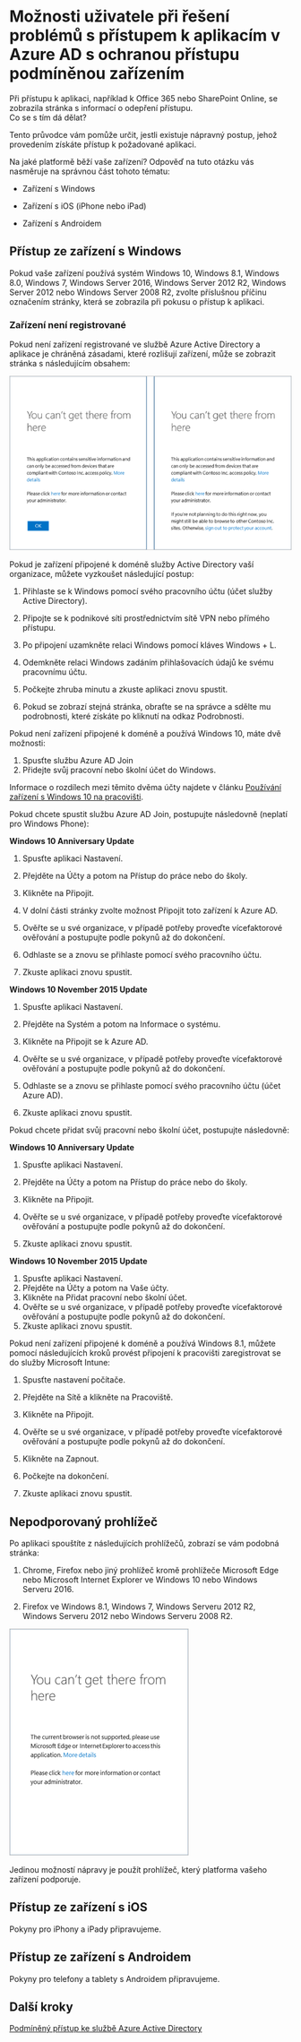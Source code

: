 <properties
    pageTitle="Možnosti uživatele při řešení problémů s přístupem k aplikacím v Azure AD s ochranou přístupu podmíněnou zařízením | Microsoft Azure"
    description="Toto téma vám pomůže určit, jestli existuje nápravný postup, jehož provedením získáte přístup k požadované aplikaci."
    services="active-directory"
    keywords="přístup podmíněný zařízením, registrace zařízení, povolení registrace zařízení, registrace zařízení a MDM"
    documentationCenter=""
    authors="markusvi"
    manager="femila"
    editor=""/>

<tags
    ms.service="active-directory"
    ms.workload="identity"
    ms.tgt_pltfrm="na"
    ms.devlang="na"
    ms.topic="get-started-article"
    ms.date="08/15/2016"
    ms.author="markvi"/>


# Možnosti uživatele při řešení problémů s přístupem k aplikacím v Azure AD s ochranou přístupu podmíněnou zařízením

Při přístupu k aplikaci, například k Office 365 nebo SharePoint Online, se zobrazila stránka s informací o odepření přístupu.  
Co se s tím dá dělat?

Tento průvodce vám pomůže určit, jestli existuje nápravný postup, jehož provedením získáte přístup k požadované aplikaci.



Na jaké platformě běží vaše zařízení?
Odpověď na tuto otázku vás nasměruje na správnou část tohoto tématu:
 

-   Zařízení s Windows

-   Zařízení s iOS (iPhone nebo iPad)

-   Zařízení s Androidem

## Přístup ze zařízení s Windows

Pokud vaše zařízení používá systém Windows 10, Windows 8.1, Windows 8.0, Windows 7, Windows Server 2016, Windows Server 2012 R2, Windows Server 2012 nebo Windows Server 2008 R2, zvolte příslušnou příčinu označením stránky, která se zobrazila při pokusu o přístup k aplikaci.

### Zařízení není registrované

Pokud není zařízení registrované ve službě Azure Active Directory a aplikace je chráněná zásadami, které rozlišují zařízení, může se zobrazit stránka s následujícím obsahem:

![Scénář](./media/active-directory-conditional-access-device-remediation/01.png "Scenario")

 

Pokud je zařízení připojené k doméně služby Active Directory vaší organizace, můžete vyzkoušet následující postup:

1.  Přihlaste se k Windows pomocí svého pracovního účtu (účet služby Active Directory).

2.  Připojte se k podnikové síti prostřednictvím sítě VPN nebo přímého přístupu.

3.  Po připojení uzamkněte relaci Windows pomocí kláves Windows + L.

4.  Odemkněte relaci Windows zadáním přihlašovacích údajů ke svému pracovnímu účtu.

5.  Počkejte zhruba minutu a zkuste aplikaci znovu spustit.

6.  Pokud se zobrazí stejná stránka, obraťte se na správce a sdělte mu podrobnosti, které získáte po kliknutí na odkaz Podrobnosti.

Pokud není zařízení připojené k doméně a používá Windows 10, máte dvě možnosti: 

1. Spusťte službu Azure AD Join
2. Přidejte svůj pracovní nebo školní účet do Windows. 

Informace o rozdílech mezi těmito dvěma účty najdete v článku [Používání zařízení s Windows 10 na pracovišti](active-directory-azureadjoin-windows10-devices.md).

Pokud chcete spustit službu Azure AD Join, postupujte následovně (neplatí pro Windows Phone):

**Windows 10 Anniversary Update**   

1.  Spusťte aplikaci Nastavení.

2.  Přejděte na Účty a potom na Přístup do práce nebo do školy.

3.  Klikněte na Připojit.

4.  V dolní části stránky zvolte možnost Připojit toto zařízení k Azure AD.

5.  Ověřte se u své organizace, v případě potřeby proveďte vícefaktorové ověřování a postupujte podle pokynů až do dokončení.

6.  Odhlaste se a znovu se přihlaste pomocí svého pracovního účtu.

7.  Zkuste aplikaci znovu spustit.




**Windows 10 November 2015 Update**


1.  Spusťte aplikaci Nastavení.

2.  Přejděte na Systém a potom na Informace o systému.
    
3.  Klikněte na Připojit se k Azure AD.

4.  Ověřte se u své organizace, v případě potřeby proveďte vícefaktorové ověřování a postupujte podle pokynů až do dokončení.

5.  Odhlaste se a znovu se přihlaste pomocí svého pracovního účtu (účet Azure AD).

6.  Zkuste aplikaci znovu spustit.


Pokud chcete přidat svůj pracovní nebo školní účet, postupujte následovně:

**Windows 10 Anniversary Update**   

1.  Spusťte aplikaci Nastavení.

2.  Přejděte na Účty a potom na Přístup do práce nebo do školy.

3.  Klikněte na Připojit.

4.  Ověřte se u své organizace, v případě potřeby proveďte vícefaktorové ověřování a postupujte podle pokynů až do dokončení.

5.  Zkuste aplikaci znovu spustit.    


**Windows 10 November 2015 Update**
    
1.  Spusťte aplikaci Nastavení.
2.  Přejděte na Účty a potom na Vaše účty.
3.  Klikněte na Přidat pracovní nebo školní účet.
4.  Ověřte se u své organizace, v případě potřeby proveďte vícefaktorové ověřování a postupujte podle pokynů až do dokončení.
5.  Zkuste aplikaci znovu spustit.

Pokud není zařízení připojené k doméně a používá Windows 8.1, můžete pomocí následujících kroků provést připojení k pracovišti zaregistrovat se do služby Microsoft Intune:

1.  Spusťte nastavení počítače.

2.  Přejděte na Sítě a klikněte na Pracoviště.

3.  Klikněte na Připojit.

4.  Ověřte se u své organizace, v případě potřeby proveďte vícefaktorové ověřování a postupujte podle pokynů až do dokončení.

5.  Klikněte na Zapnout.

6.  Počkejte na dokončení.

7.  Zkuste aplikaci znovu spustit.


## Nepodporovaný prohlížeč

Po aplikaci spouštíte z následujících prohlížečů, zobrazí se vám podobná stránka:

1.  Chrome, Firefox nebo jiný prohlížeč kromě prohlížeče Microsoft Edge nebo Microsoft Internet Explorer ve Windows 10 nebo Windows Serveru 2016.

2.  Firefox ve Windows 8.1, Windows 7, Windows Serveru 2012 R2, Windows Serveru 2012 nebo Windows Serveru 2008 R2.
 

![Scénář](./media/active-directory-conditional-access-device-remediation/02.png "Scenario")


Jedinou možností nápravy je použít prohlížeč, který platforma vašeho zařízení podporuje.

## Přístup ze zařízení s iOS

Pokyny pro iPhony a iPady připravujeme.

## Přístup ze zařízení s Androidem

Pokyny pro telefony a tablety s Androidem připravujeme.


## Další kroky

[Podmíněný přístup ke službě Azure Active Directory](active-directory-conditional-access.md)




<!---HONumber=Aug16_HO4-->


